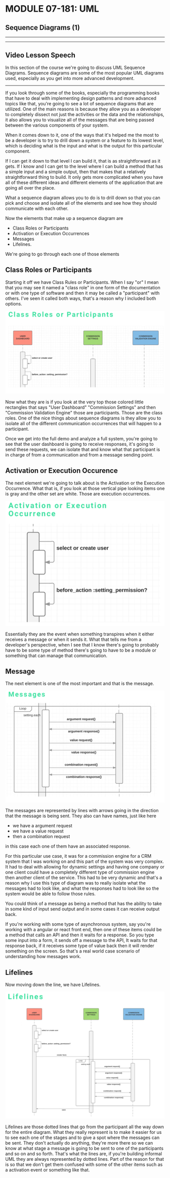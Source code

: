 # MODULE 07-181:    UML
## Sequence Diagrams (1)
---





---
## Video Lesson Speech

In this section of the course we're going to discuss UML Sequence Diagrams. Sequence diagrams are some of the most popular UML diagrams used, especially as you get into more advanced development.

---
If you look through some of the books, especially the programming books that have to deal with implementing design patterns and more advanced topics like that, you're going to see a lot of sequence diagrams that are utilized. One of the main reasons is because they allow you as a developer to completely dissect not just the activities or the data and the relationships, it also allows you to visualize all of the messages that are being passed between the various components of your system. 

When it comes down to it, one of the ways that it's helped me the most to be a developer is to try to drill down a system or a feature to its lowest level, which is deciding what is the input and what is the output for this particular component. 

If I can get it down to that level I can build it, that is as straightforward as it gets. If I know and I can get to the level where I can build a method that has a simple input and a simple output, then that makes that a relatively straightforward thing to build. It only gets more complicated when you have all of these different ideas and different elements of the application that are going all over the place.

What a sequence diagram allows you to do is to drill down so that you can pick and choose and isolate all of the elements and see how they should communicate with each other. 

Now the elements that make up a sequence diagram are 

- Class Roles or Participants 
- Activation or Execution Occurrences 
- Messages 
- Lifelines. 

We're going to go through each one of those elements 

## Class Roles or Participants

Starting it off we have Class Rules or Participants. When I say "or" I mean that you may see it named a "class role" in one form of the documentation or with one type of software and then it may be called a "participant" with others. I've seen it called both ways, that's a reason why I included both options. 

![large](./07-181_IMG1.png)

Now what they are is if you look at the very top those colored little rectangles that says "User Dashboard" "Commission Settings" and then "Commission Validation Engine" those are participants. Those are the class roles. One of the nice things about sequence diagrams is they allow you to isolate all of the different communication occurrences that will happen to a participant. 

Once we get into the full demo and analyze a full system, you're going to see that the user dashboard is going to receive responses, it's going to send these requests, we can isolate that and know what that participant is in charge of from a communication and from a message sending point. 

## Activation or Execution Occurence

The next element we're going to talk about is the Activation or the Execution Occurrence. What that is, if you look at those vertical pipe looking items one is gray and the other set are white. Those are execution occurrences. 

![medium](./07-181_IMG2.png)

Essentially they are the event when something transpires when it either receives a message or when it sends it. What that tells me from a developer's perspective, when I see that I know there's going to probably have to be some type of method there's going to have to be a module or something that can manage that communication. 

## Message

The next element is one of the most important and that is the message. 

![large](./07-181_IMG3.png)

The messages are represented by lines with arrows going in the direction that the message is being sent. They also can have names, just like here 

- we have a argument request
- we have a value request 
- then a combination request 

in this case each one of them have an associated response. 

For this particular use case, it was for a commission engine for a CRM system that I was working on and this part of the system was very complex. It had to deal with allowing for dynamic settings and having one company or one client could have a completely different type of commission engine then another client of the service. This had to be very dynamic and that's a reason why I use this type of diagram was to really isolate what the messages had to look like, and what the responses had to look like so the system would be able to follow those rules.

You could think of a message as being a method that has the ability to take in some kind of input send output and in some cases it can receive output back. 

If you're working with some type of asynchronous system, say you're working with a angular or react front end, then one of these items could be a method that calls an API and then it waits for a response. So you type some input into a form, it sends off a message to the API, It waits for that response back, if it receives some type of value back then it will render something on the screen. So that's a real world case scenario of understanding how messages work. 

## Lifelines

Now moving down the line, we have Lifelines. 

![large](./07-181_IMG4.png)

Lifelines are those dotted lines that go from the participant all the way down for the entire diagram. What they really represent is to make it easier for us to see each one of the stages and to give a spot where the messages can be sent. They don't actually do anything, they're more there so we can know at what stage a message is going to be sent to one of the participants and so on and so forth. That's what the lines are, if you're building informal UML they are always represented by dotted lines. Part of the reason for that is so that we don't get them confused with some of the other items such as a activation event or something like that. 
